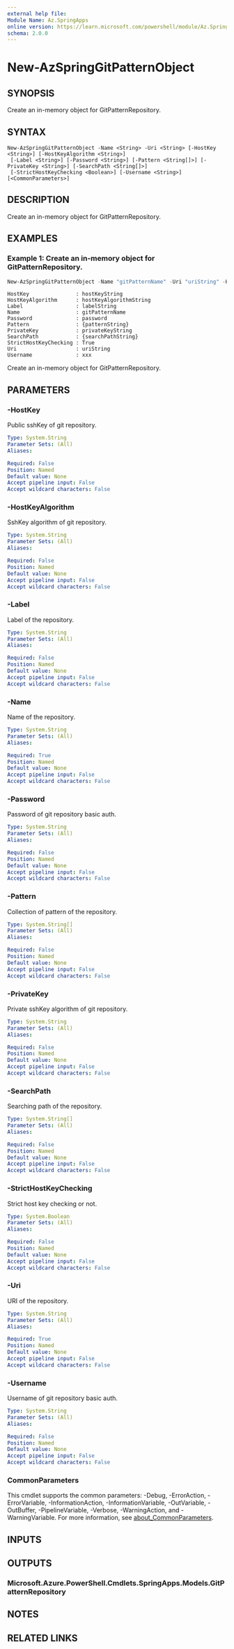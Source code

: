 ```yaml
---
external help file:
Module Name: Az.SpringApps
online version: https://learn.microsoft.com/powershell/module/Az.SpringApps/new-azspringgitpatternobject
schema: 2.0.0
---
```


# New-AzSpringGitPatternObject

## SYNOPSIS
Create an in-memory object for GitPatternRepository.

## SYNTAX

```
New-AzSpringGitPatternObject -Name <String> -Uri <String> [-HostKey <String>] [-HostKeyAlgorithm <String>]
 [-Label <String>] [-Password <String>] [-Pattern <String[]>] [-PrivateKey <String>] [-SearchPath <String[]>]
 [-StrictHostKeyChecking <Boolean>] [-Username <String>] [<CommonParameters>]
```

## DESCRIPTION
Create an in-memory object for GitPatternRepository.

## EXAMPLES

### Example 1: Create an in-memory object for GitPatternRepository.
```powershell
New-AzSpringGitPatternObject -Name "gitPatternName" -Uri "uriString" -HostKey "hostKeyString" -HostKeyAlgorithm "hostKeyAlgorithmString" -Label "labelString" -Password "password" -Pattern "patternString" -PrivateKey "privateKeyString" -SearchPath "searchPathString" -StrictHostKeyChecking:$true -Username "xxx"
```

```output
HostKey               : hostKeyString
HostKeyAlgorithm      : hostKeyAlgorithmString
Label                 : labelString
Name                  : gitPatternName
Password              : password
Pattern               : {patternString}
PrivateKey            : privateKeyString
SearchPath            : {searchPathString}
StrictHostKeyChecking : True
Uri                   : uriString
Username              : xxx
```

Create an in-memory object for GitPatternRepository.

## PARAMETERS

### -HostKey
Public sshKey of git repository.

```yaml
Type: System.String
Parameter Sets: (All)
Aliases:

Required: False
Position: Named
Default value: None
Accept pipeline input: False
Accept wildcard characters: False
```

### -HostKeyAlgorithm
SshKey algorithm of git repository.

```yaml
Type: System.String
Parameter Sets: (All)
Aliases:

Required: False
Position: Named
Default value: None
Accept pipeline input: False
Accept wildcard characters: False
```

### -Label
Label of the repository.

```yaml
Type: System.String
Parameter Sets: (All)
Aliases:

Required: False
Position: Named
Default value: None
Accept pipeline input: False
Accept wildcard characters: False
```

### -Name
Name of the repository.

```yaml
Type: System.String
Parameter Sets: (All)
Aliases:

Required: True
Position: Named
Default value: None
Accept pipeline input: False
Accept wildcard characters: False
```

### -Password
Password of git repository basic auth.

```yaml
Type: System.String
Parameter Sets: (All)
Aliases:

Required: False
Position: Named
Default value: None
Accept pipeline input: False
Accept wildcard characters: False
```

### -Pattern
Collection of pattern of the repository.

```yaml
Type: System.String[]
Parameter Sets: (All)
Aliases:

Required: False
Position: Named
Default value: None
Accept pipeline input: False
Accept wildcard characters: False
```

### -PrivateKey
Private sshKey algorithm of git repository.

```yaml
Type: System.String
Parameter Sets: (All)
Aliases:

Required: False
Position: Named
Default value: None
Accept pipeline input: False
Accept wildcard characters: False
```

### -SearchPath
Searching path of the repository.

```yaml
Type: System.String[]
Parameter Sets: (All)
Aliases:

Required: False
Position: Named
Default value: None
Accept pipeline input: False
Accept wildcard characters: False
```

### -StrictHostKeyChecking
Strict host key checking or not.

```yaml
Type: System.Boolean
Parameter Sets: (All)
Aliases:

Required: False
Position: Named
Default value: None
Accept pipeline input: False
Accept wildcard characters: False
```

### -Uri
URI of the repository.

```yaml
Type: System.String
Parameter Sets: (All)
Aliases:

Required: True
Position: Named
Default value: None
Accept pipeline input: False
Accept wildcard characters: False
```

### -Username
Username of git repository basic auth.

```yaml
Type: System.String
Parameter Sets: (All)
Aliases:

Required: False
Position: Named
Default value: None
Accept pipeline input: False
Accept wildcard characters: False
```

### CommonParameters
This cmdlet supports the common parameters: -Debug, -ErrorAction, -ErrorVariable, -InformationAction, -InformationVariable, -OutVariable, -OutBuffer, -PipelineVariable, -Verbose, -WarningAction, and -WarningVariable. For more information, see [about_CommonParameters](http://go.microsoft.com/fwlink/?LinkID=113216).

## INPUTS

## OUTPUTS

### Microsoft.Azure.PowerShell.Cmdlets.SpringApps.Models.GitPatternRepository

## NOTES

## RELATED LINKS

